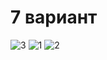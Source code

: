 # 7 вариант

![3](https://user-images.githubusercontent.com/122205752/211193168-9bae1b10-f23f-4fc4-9a0d-b7170753bd34.png)
![1](https://user-images.githubusercontent.com/122205752/211193171-1deb5904-e0bc-432d-b6df-0e494841aad7.png)
![2](https://user-images.githubusercontent.com/122205752/211193173-51f4b3fb-4e03-4dd5-8c2b-81171cd56e6e.png)
